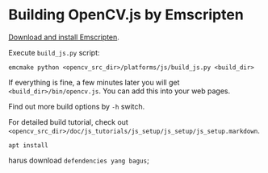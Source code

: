 Building OpenCV.js by Emscripten
=====

[Download and install Emscripten](https://emscripten.org/docs/getting_started/downloads.html).

Execute `build_js.py` script:
```
emcmake python <opencv_src_dir>/platforms/js/build_js.py <build_dir>
```

If everything is fine, a few minutes later you will get `<build_dir>/bin/opencv.js`. You can add this into your web pages.

Find out more build options by `-h` switch.

For detailed build tutorial, check out `<opencv_src_dir>/doc/js_tutorials/js_setup/js_setup/js_setup.markdown`.

```
apt install
```

harus download `defendencies yang bagus`;
